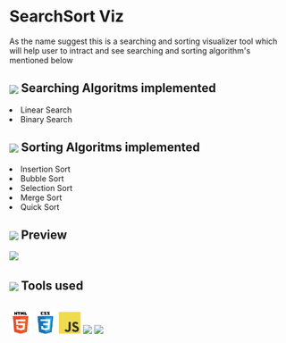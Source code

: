 # SearchSort Viz

As the name suggest this is a searching and sorting visualizer tool which will help user to intract and see searching and sorting algorithm's mentioned below

<!-- We have a deployed our website using Firebase, you can visit it using - https://sorting-searching-visualizer.web.app/ -->

<summary><h2><img src="https://c.tenor.com/4SwrCQhVuOEAAAAi/future-glasses.gif" align="center"
                width="28" /> Searching Algoritms implemented</h2></summary>
<li>Linear Search</li>
<li>Binary Search</li>

<summary><h2><img src="https://media2.giphy.com/media/xThuWu82QD3pj4wvEQ/giphy.gif?cid=ecf05e476msvnd04obk359nzwtuopelpx2pzno2s17lnpc1x&rid=giphy.gif&ct=g" align="center"
                width="28" /> Sorting Algoritms implemented</h2></summary>

<li>Insertion Sort</li>
<li>Bubble Sort</li>
<li>Selection Sort</li>
<li>Merge Sort</li>
<li>Quick Sort</li>

<summary><h2><img src="https://media3.giphy.com/media/4H3Ii5eLChYul9p7NL/200w.webp?cid=ecf05e47xg8wh6okumvskrj9j7ol78erq7ja3xsgfnz5u1mj&rid=200w.webp&ct=g" align="center"
                width="28" /> Preview</h2></summary>
<img src="./Icon & SVG/preview.gif">

<summary><h2><img src="https://emojis.slackmojis.com/emojis/images/1471045839/793/computerrage.gif?1471045839" align="center"
                width="28" /> Tools used</h2></summary>
<br>
<code><img height="40" src="https://raw.githubusercontent.com/devicons/devicon/master/icons/html5/html5-original-wordmark.svg"></code>
<code><img height="40" src="https://raw.githubusercontent.com/github/explore/80688e429a7d4ef2fca1e82350fe8e3517d3494d/topics/css/css.png"></code>
<code><img height="40" src="https://raw.githubusercontent.com/devicons/devicon/master/icons/javascript/javascript-original.svg"></code> 
<code><img height="40" src="https://github.githubassets.com/images/modules/logos_page/GitHub-Mark.png"></code>
<code><img height="40" src="https://www.vectorlogo.zone/logos/git-scm/git-scm-icon.svg"></code>
<br>